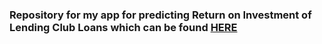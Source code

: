 ### Repository for my app for predicting Return on Investment of Lending Club Loans which can be found [HERE](https://lending-club-predictions.herokuapp.com/)
